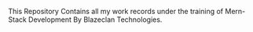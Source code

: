 This Repository Contains all my work records under the training of  Mern-Stack Development By Blazeclan Technologies.
